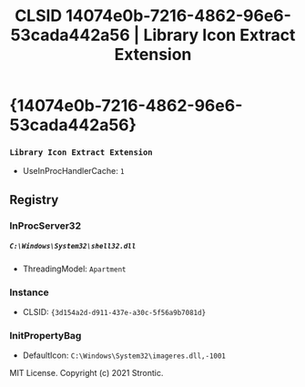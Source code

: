 ﻿---
title: "CLSID 14074e0b-7216-4862-96e6-53cada442a56 | Library Icon Extract Extension"
excerpt: What is COM-Object CLSID 14074e0b-7216-4862-96e6-53cada442a56?
---

# {14074e0b-7216-4862-96e6-53cada442a56}

### `Library Icon Extract Extension`
* UseInProcHandlerCache: `1`

## Registry


### InProcServer32

##### `C:\Windows\System32\shell32.dll`
* ThreadingModel: `Apartment`

### Instance

* CLSID: `{3d154a2d-d911-437e-a30c-5f56a9b7081d}`

### InitPropertyBag

* DefaultIcon: `C:\Windows\System32\imageres.dll,-1001`

MIT License. Copyright (c) 2021 Strontic.


